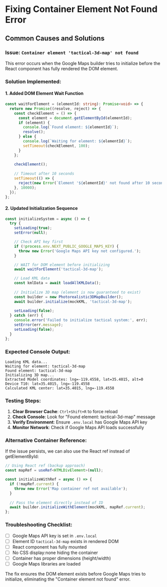 # Fixing Container Element Not Found Error

## Common Causes and Solutions

### Issue: `Container element 'tactical-3d-map' not found`

This error occurs when the Google Maps builder tries to initialize before the React component has fully rendered the DOM element.

### Solution Implemented:

#### 1. Added DOM Element Wait Function
```typescript
const waitForElement = (elementId: string): Promise<void> => {
  return new Promise((resolve, reject) => {
    const checkElement = () => {
      const element = document.getElementById(elementId);
      if (element) {
        console.log(`Found element: ${elementId}`);
        resolve();
      } else {
        console.log(`Waiting for element: ${elementId}`);
        setTimeout(checkElement, 100);
      }
    };
    
    checkElement();
    
    // Timeout after 10 seconds
    setTimeout(() => {
      reject(new Error(`Element '${elementId}' not found after 10 seconds`));
    }, 10000);
  });
};
```

#### 2. Updated Initialization Sequence
```typescript
const initializeSystem = async () => {
  try {
    setLoading(true);
    setError(null);

    // Check API key first
    if (!process.env.NEXT_PUBLIC_GOOGLE_MAPS_KEY) {
      throw new Error('Google Maps API key not configured.');
    }

    // WAIT for DOM element before initializing
    await waitForElement('tactical-3d-map');

    // Load KML data
    const kmlData = await loadAllKMLData();
    
    // Initialize 3D map (element is now guaranteed to exist)
    const builder = new Photorealistic3DMapBuilder();
    await builder.initialize(mockKML, 'tactical-3d-map');
    
    setLoading(false);
  } catch (err) {
    console.error('Failed to initialize tactical system:', err);
    setError(err.message);
    setLoading(false);
  }
};
```

### Expected Console Output:
```
Loading KML data...
Waiting for element: tactical-3d-map
Found element: tactical-3d-map
Initializing 3D map...
Extracted Model coordinates: lng=-119.4558, lat=35.4015, alt=0
Device T10: lat=35.4015, lng=-119.4558
Calculated KML center: lat=35.4015, lng=-119.4558
```

### Testing Steps:

1. **Clear Browser Cache**: `Ctrl+Shift+R` to force reload
2. **Check Console**: Look for "Found element: tactical-3d-map" message
3. **Verify Environment**: Ensure `.env.local` has Google Maps API key
4. **Monitor Network**: Check if Google Maps API loads successfully

### Alternative Container Reference:

If the issue persists, we can also use the React ref instead of getElementById:

```typescript
// Using React ref (backup approach)
const mapRef = useRef<HTMLDivElement>(null);

const initializeWithRef = async () => {
  if (!mapRef.current) {
    throw new Error('Map container ref not available');
  }
  
  // Pass the element directly instead of ID
  await builder.initializeWithElement(mockKML, mapRef.current);
};
```

### Troubleshooting Checklist:

- [ ] Google Maps API key is set in `.env.local`
- [ ] Element ID `tactical-3d-map` exists in rendered DOM
- [ ] React component has fully mounted
- [ ] No CSS display:none hiding the container
- [ ] Container has proper dimensions (height/width)
- [ ] Google Maps libraries are loaded

The fix ensures the DOM element exists before Google Maps tries to initialize, eliminating the "Container element not found" error.